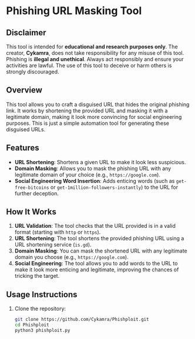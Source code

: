# Phishing URL Masking Tool

## Disclaimer

This tool is intended for **educational and research purposes only**. The creator, **Cykamra**, does not take responsibility for any misuse of this tool. Phishing is **illegal and unethical**. Always act responsibly and ensure your activities are lawful. The use of this tool to deceive or harm others is strongly discouraged.

## Overview
This tool allows you to craft a disguised URL that hides the original phishing link. It works by shortening the provided URL and masking it with a legitimate domain, making it look more convincing for social engineering purposes. This is just a simple automation tool for generating these disguised URLs.

## Features
- **URL Shortening**: Shortens a given URL to make it look less suspicious.
- **Domain Masking**: Allows you to mask the phishing URL with any legitimate domain of your choice (e.g., `https://google.com`).
- **Social Engineering Word Insertion**: Adds enticing words (such as `get-free-bitcoins` or `get-1million-followers-instantly`) to the URL for further deception.

## How It Works
1. **URL Validation**: The tool checks that the URL provided is in a valid format (starting with `http` or `https`).
2. **URL Shortening**: The tool shortens the provided phishing URL using a URL shortening service (`is.gd`).
3. **Domain Masking**: You can mask the shortened URL with any legitimate domain you choose (e.g., `https://google.com`).
4. **Social Engineering**: The tool allows you to add words to the URL to make it look more enticing and legitimate, improving the chances of tricking the target.

## Usage Instructions
1. Clone the repository:
   ```bash
   git clone https://github.com/Cykamra/Phishploit.git
   cd Phishploit 
   python3 phishploit.py 

